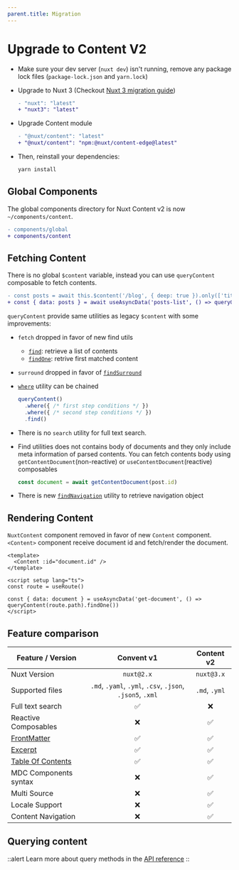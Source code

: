 ```yaml
---
parent.title: Migration
---
```


# Upgrade to Content V2

- Make sure your dev server (`nuxt dev`) isn't running, remove any package lock files (`package-lock.json` and `yarn.lock`)

- Upgrade to Nuxt 3 (Checkout [Nuxt 3 migration guide](https://v3.nuxtjs.org/getting-started/migration))

  ```diff
  - "nuxt": "latest"
  + "nuxt3": "latest"
  ```

- Upgrade Content module

  ```diff
  - "@nuxt/content": "latest"
  + "@nuxt/content": "npm:@nuxt/content-edge@latest"
  ```

- Then, reinstall your dependencies:

  ```bash
  yarn install
  ```

## Global Components

The global components directory for Nuxt Content v2 is now `~/components/content`.

```diff
- components/global
+ components/content
```

## Fetching Content

There is no global `$content` variable, instead you can use `queryContent` composable to fetch contents.

```diff
- const posts = await this.$content('/blog', { deep: true }).only(['title']).fetch()
+ const { data: posts } = await useAsyncData('posts-list', () => queryContent('/blog').only(['title']).find())
```

`queryContent` provide same utilities as legacy `$content` with some improvements:

- `fetch` dropped in favor of new find utils
  - [`find`](/api/query-content#find): retrieve a list of contents
  - [`findOne`](/api/query-content#findOne): retrive first matched content
- `surround` dropped in favor of [`findSurround`](/api/query-content#findSurround)
- [`where`](/api/query-content#where) utility can be chained

  ```ts
  queryContent()
    .where({ /* first step conditions */ })
    .where({ /* second step conditions */ })
    .find()
  ```

- There is no `search` utility for full text search.
- Find utilities does not contains body of documents and they only include meta information of parsed contents. You can fetch contents body using `getContentDocument`(non-reactive) or `useContentDocument`(reactive) composables

  ```js
  const document = await getContentDocument(post.id)
  ```

- There is new [`findNavigation`](/api/query-content#findnavigation) utility to retrieve navigation object

## Rendering Content

`NuxtContent` component removed in favor of new `Content` component. `<Content>` component receive document id and fetch/render the document.

```vue
<template>
  <Content :id="document.id" />
</template>

<script setup lang="ts">
const route = useRoute()

const { data: document } = useAsyncData('get-document', () => queryContent(route.path).findOne())
</script>
```

## Feature comparison

| Feature / Version | Convent v1 | Content v2 |
| ----------------- | :--------: | :--------: |
| Nuxt Version      | `nuxt@2.x` | `nuxt@3.x` | 
| Supported files   |  `.md`, `.yaml`, `.yml`, `.csv`, `.json`, `.json5`, `.xml` | `.md`, `.yml` |
| Full text search  | ✅         | ❌          |
| Reactive Composables |  ❌  |  ✅  |
| [FrontMatter](/guide/writing-content/front-matter) | ✅ |  ✅ |
| [Excerpt](https://content.nuxtjs.org/writing#excerpt) |  ✅  |  ✅  |
| [Table Of Contents](https://content.nuxtjs.org/writing#table-of-contents) |  ✅  |  ✅  |
| MDC Components syntax |  ❌  |  ✅  |
| Multi Source          |  ❌  |  ✅  |
| Locale Support        |  ❌  |  ✅  |
| Content Navigation    |  ❌  |  ✅  |

## Querying content

::alert
Learn more about query methods in the [API reference](/api/query-content)
::
